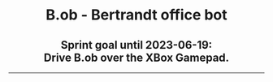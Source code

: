 <!-- Variables -->
<div style="text-align: center;">
  <h1>B.ob - Bertrandt office bot</h1>
<h2>Sprint goal until 2023-06-19:<br>
<strong>Drive B.ob over the XBox Gamepad.</strong>
</h2>
</div>

___



